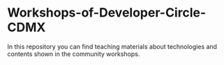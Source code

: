 # Workshops-of-Developer-Circle-CDMX
 In this repository you can find teaching materials about technologies and contents shown in the community workshops.
